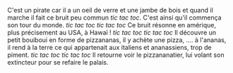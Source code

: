 C'est un pirate car il a un oeil de verre et une jambe de bois et quand il marche il fait ce bruit peu commun *tic tac toc*. 
C'est ainsi qu'il commença son tour du monde.
*tic tac toc tic tac toc*
Ce bruit résonne en amérique, plus précisement au USA, à Hawaï !
*tic tac toc tic tac toc*
Il découvre un petit bouiboui en forme de pizzananas, il y achète une pizza, .... à l'ananas, il rend à la terre ce qui appartenait aux italiens et ananassiens, trop de piment.
*tic tac toc tic tac toc*
Il retourne voir le pizzananatier, lui volant son extincteur pour se refaire le palais.
